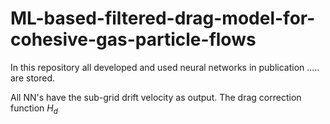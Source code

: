 # ML-based-filtered-drag-model-for-cohesive-gas-particle-flows

In this repository all developed and used neural networks in publication ..... are stored.

All NN's have the sub-grid drift velocity as output. The drag correction function $H_d$
